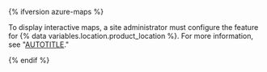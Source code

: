 {% ifversion azure-maps %}

To display interactive maps, a site administrator must configure the feature for {% data variables.location.product_location %}. For more information, see "[AUTOTITLE](/admin/configuration/configuring-user-applications-for-your-enterprise/configuring-interactive-maps)."

{% endif %}
